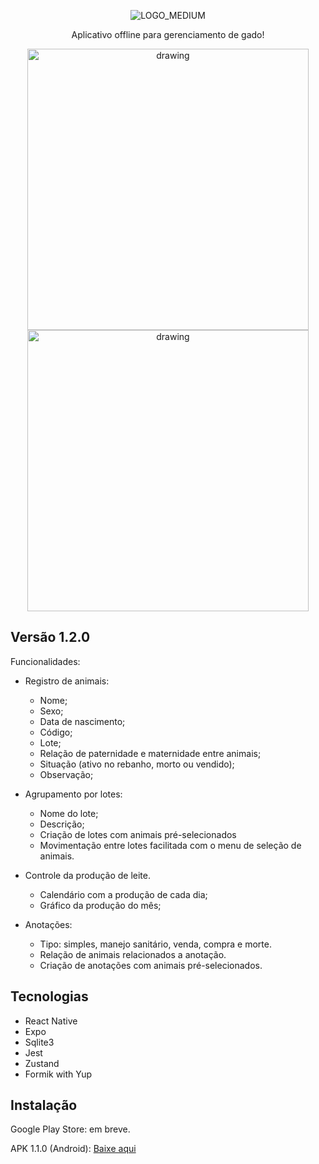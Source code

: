 <div align="center">
  
![LOGO_MEDIUM](https://github.com/gustavohernandes11/rancho-mobile/assets/66632840/5b35be91-3337-4d5d-8f27-b30a69971188)

Aplicativo offline para gerenciamento de gado!

<img src="https://github.com/gustavohernandes11/rancho-mobile/assets/66632840/430a62d5-f713-43cd-864b-95383af236c1" alt="drawing" width="450"/>    
<img src="https://github.com/gustavohernandes11/rancho-mobile/assets/66632840/46c8b657-f033-4573-bab2-8a43a525dd79" alt="drawing" width="450"/>    

</div>

## Versão 1.2.0

Funcionalidades:

-   Registro de animais:

    -   Nome;
    -   Sexo;
    -   Data de nascimento;
    -   Código;
    -   Lote;
    -   Relação de paternidade e maternidade entre animais;
    -   Situação (ativo no rebanho, morto ou vendido);
    -   Observação;
 
      

-   Agrupamento por lotes:

    -   Nome do lote;
    -   Descrição;
    -   Criação de lotes com animais pré-selecionados
    -   Movimentação entre lotes facilitada com o menu de seleção de animais.

-   Controle da produção de leite.

    -   Calendário com a produção de cada dia;
    -   Gráfico da produção do mês;

-   Anotações:

    -   Tipo: simples, manejo sanitário, venda, compra e morte.
    -   Relação de animais relacionados a anotação.
    -   Criação de anotações com animais pré-selecionados.

## Tecnologias

-   React Native
-   Expo
-   Sqlite3
-   Jest
-   Zustand
-   Formik with Yup

## Instalação

Google Play Store: em breve.

APK 1.1.0 (Android): [Baixe aqui](https://www.mediafire.com/file/bnwlovmmrecwqb3/Rancho_1.1.0.apk/file)
